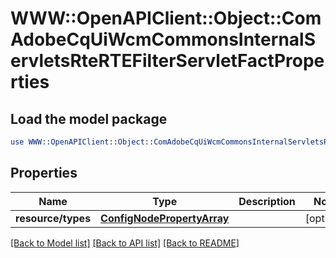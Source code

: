 # WWW::OpenAPIClient::Object::ComAdobeCqUiWcmCommonsInternalServletsRteRTEFilterServletFactProperties

## Load the model package
```perl
use WWW::OpenAPIClient::Object::ComAdobeCqUiWcmCommonsInternalServletsRteRTEFilterServletFactProperties;
```

## Properties
Name | Type | Description | Notes
------------ | ------------- | ------------- | -------------
**resource/types** | [**ConfigNodePropertyArray**](ConfigNodePropertyArray.md) |  | [optional] 

[[Back to Model list]](../README.md#documentation-for-models) [[Back to API list]](../README.md#documentation-for-api-endpoints) [[Back to README]](../README.md)


